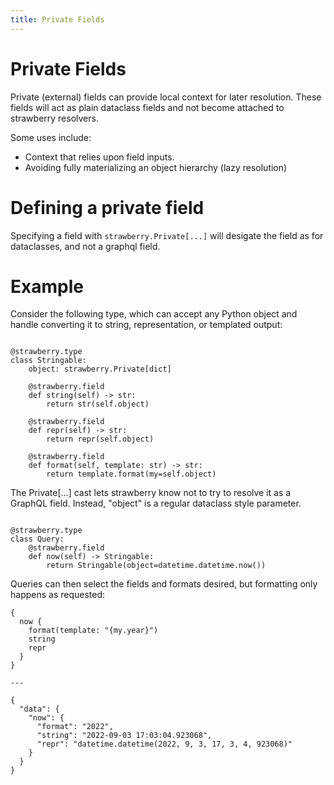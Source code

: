 ```yaml
---
title: Private Fields
---
```


# Private Fields

Private (external) fields can provide local context for later resolution.
These fields will act as plain dataclass fields and not become attached to
strawberry resolvers.

Some uses include:

- Context that relies upon field inputs.
- Avoiding fully materializing an object hierarchy (lazy resolution)

# Defining a private field

Specifying a field with `strawberry.Private[...]` will desigate the field
as for dataclasses, and not a graphql field.

# Example

Consider the following type, which can accept any Python object and handle
converting it to string, representation, or templated output:

```

@strawberry.type
class Stringable:
    object: strawberry.Private[dict]

    @strawberry.field
    def string(self) -> str:
        return str(self.object)

    @strawberry.field
    def repr(self) -> str:
        return repr(self.object)

    @strawberry.field
    def format(self, template: str) -> str:
        return template.format(my=self.object)

```

The Private[...] cast lets strawberry know not to try to resolve it as a
GraphQL field. Instead, "object" is a regular dataclass style parameter.

```

@strawberry.type
class Query:
    @strawberry.field
    def now(self) -> Stringable:
        return Stringable(object=datetime.datetime.now())

```

Queries can then select the fields and formats desired, but formatting only
happens as requested:

```graphql+json
{
  now {
    format(template: "{my.year}")
    string
    repr
  }
}

---

{
  "data": {
    "now": {
      "format": "2022",
      "string": "2022-09-03 17:03:04.923068",
      "repr": "datetime.datetime(2022, 9, 3, 17, 3, 4, 923068)"
    }
  }
}
```
